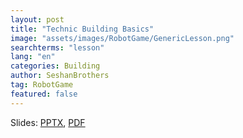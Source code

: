 ```yaml
---
layout: post
title: "Technic Building Basics"
image: "assets/images/RobotGame/GenericLesson.png"
searchterms: "lesson"
lang: "en"
categories: Building
author: SeshanBrothers
tag: RobotGame
featured: false
---
```


Slides: <a href="/translations/en-us/RobotGame/TechnicBasics.pptx">PPTX</a>, <a href="/translations/en-us/RobotGame/TechnicBasics.pdf">PDF </a>
